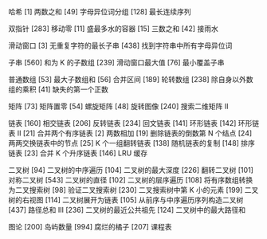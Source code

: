 哈希
[1] 两数之和
[49] 字母异位词分组
[128] 最长连续序列

双指针
[283] 移动零
[11] 盛最多水的容器
[15] 三数之和
[42] 接雨水

滑动窗口
[3] 无重复字符的最长子串
[438] 找到字符串中所有字母异位词

子串
[560] 和为 K 的子数组
[239] 滑动窗口最大值
[76] 最小覆盖子串

普通数组
[53] 最大子数组和
[56] 合并区间
[189] 轮转数组
[238] 除自身以外数组的乘积
[41] 缺失的第一个正数

矩阵
[73] 矩阵置零
[54] 螺旋矩阵
[48] 旋转图像
[240] 搜索二维矩阵 II

链表
[160] 相交链表
[206] 反转链表
[234] 回文链表
[141] 环形链表
[142] 环形链表 II
[21] 合并两个有序链表
[2] 两数相加
[19] 删除链表的倒数第 N 个结点
[24] 两两交换链表中的节点
[25] K 个一组翻转链表
[138] 随机链表的复制
[148] 排序链表
[23] 合并 K 个升序链表
[146] LRU 缓存

二叉树
[94] 二叉树的中序遍历
[104] 二叉树的最大深度
[226] 翻转二叉树
[101] 对称二叉树
[543] 二叉树的直径
[102] 二叉树的层序遍历
[108] 将有序数组转换为二叉搜索树
[98] 验证二叉搜索树
[230] 二叉搜索树中第 K 小的元素
[199] 二叉树的右视图
[114] 二叉树展开为链表
[105] 从前序与中序遍历序列构造二叉树
[437] 路径总和 III
[236] 二叉树的最近公共祖先
[124] 二叉树中的最大路径和

图论
[200] 岛屿数量
[994] 腐烂的橘子
[207] 课程表